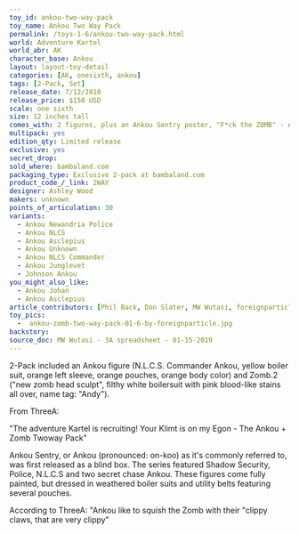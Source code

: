 ```yaml
---
toy_id: ankou-two-way-pack
toy_name: Ankou Two Way Pack
permalink: /toys-1-6/ankou-two-way-pack.html
world: Adventure Kartel
world_abr: AK
character_base: Ankou
layout: layout-toy-detail
categories: [AK, onesixth, ankou]
tags: [2-Pack, Set]
release_date: 7/12/2010
release_price: $150 USD
scale: one sixth
size: 12 inches tall
comes_with: 2 figures, plus an Ankou Sentry poster, "F*ck the ZOMB" - AK004
multipack: yes
edition_qty: Limited release
exclusive: yes
secret_drop:
sold_where: bambaland.com
packaging_type: Exclusive 2-pack at bambaland.com
product_code_/_link: 2WAY
designer: Ashley Wood
makers: unknown
points_of_articulation: 30
variants: 
  - Ankou Newandria Police
  - Ankou NLCS
  - Ankou Asclepius
  - Ankou Unknown
  - Ankou NLCS Commander
  - Ankou Junglevet
  - Johnson Ankou
you_might_also_like:
  - Ankou Johan
  - Ankou Asclepius
article_contributors: [Phil Back, Don Slater, MW Wutasi, foreignparticle]
toy_pics:
  -  ankou-zomb-two-way-pack-01-6-by-foreignparticle.jpg
backstory:
source_doc: MW Wutasi - 3A spreadsheet - 01-15-2019
---
```

2-Pack included an Ankou figure (N.L.C.S. Commander Ankou, yellow boiler suit, orange left sleeve, orange pouches, orange body color) and Zomb.2 ("new zomb head sculpt", filthy white boilersuit with pink blood-like stains all over, name tag: "Andy").

From ThreeA:

"The adventure Kartel is recruiting! Your Klimt is on my Egon - The Ankou + Zomb Twoway Pack"

Ankou Sentry, or Ankou (pronounced: on-koo) as it's commonly referred to, was first released as a blind box. The series featured Shadow Security, Police, N.L.C.S and two secret chase Ankou. These figures come fully painted, but dressed in weathered boiler suits and utility belts featuring several pouches. 

 According to ThreeA: "Ankou like to squish the Zomb with their "clippy claws, that are very clippy" 